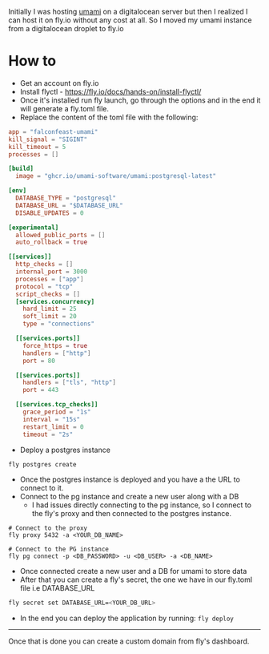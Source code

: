 Initially I was hosting [umami](https://github.com/umami-software/umami) on a digitalocean server but then I realized I can host it on fly.io without any cost at all. So I moved my umami instance from a digitalocean droplet to fly.io

# How to

* Get an account on fly.io
* Install flyctl - https://fly.io/docs/hands-on/install-flyctl/
* Once it's installed run fly launch, go through the options and in the end it will generate a fly.toml file.
* Replace the content of the toml file with the following:

```toml
app = "falconfeast-umami"
kill_signal = "SIGINT"
kill_timeout = 5
processes = []

[build]
  image = "ghcr.io/umami-software/umami:postgresql-latest"

[env]
  DATABASE_TYPE = "postgresql"
  DATABASE_URL = "$DATABASE_URL"
  DISABLE_UPDATES = 0

[experimental]
  allowed_public_ports = []
  auto_rollback = true

[[services]]
  http_checks = []
  internal_port = 3000
  processes = ["app"]
  protocol = "tcp"
  script_checks = []
  [services.concurrency]
    hard_limit = 25
    soft_limit = 20
    type = "connections"

  [[services.ports]]
    force_https = true
    handlers = ["http"]
    port = 80

  [[services.ports]]
    handlers = ["tls", "http"]
    port = 443

  [[services.tcp_checks]]
    grace_period = "1s"
    interval = "15s"
    restart_limit = 0
    timeout = "2s"
```

* Deploy a postgres instance

```bash
fly postgres create
```

* Once the postgres instance is deployed and you have a the URL to connect to it.
* Connect to the pg instance and create a new user along with a DB
  - I had issues directly connecting to the pg instance, so I connect to the fly's proxy and then connected to the postgres instance.

```
# Connect to the proxy
fly proxy 5432 -a <YOUR_DB_NAME>

# Connect to the PG instance 
fly pg connect -p <DB_PASSWORD> -u <DB_USER> -a <DB_NAME>
```

* Once connected create a new user and a DB for umami to store data
* After that you can create a fly's secret, the one we have in our fly.toml file i.e DATABASE_URL

```bash
fly secret set DATABASE_URL=<YOUR_DB_URL>
```

* In the end you can deploy the application by running: `fly deploy`

***

Once that is done you can create a custom domain from fly's dashboard.
